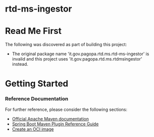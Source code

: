 # rtd-ms-ingestor
# Read Me First
The following was discovered as part of building this project:

* The original package name 'it.gov.pagopa.rtd.ms.rtd-ms-ingestor' is invalid and this project uses 'it.gov.pagopa.rtd.ms.rtdmsingestor' instead.

# Getting Started

### Reference Documentation
For further reference, please consider the following sections:

* [Official Apache Maven documentation](https://maven.apache.org/guides/index.html)
* [Spring Boot Maven Plugin Reference Guide](https://docs.spring.io/spring-boot/docs/2.6.3/maven-plugin/reference/html/)
* [Create an OCI image](https://docs.spring.io/spring-boot/docs/2.6.3/maven-plugin/reference/html/#build-image)

